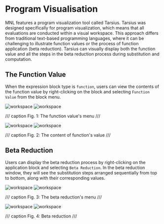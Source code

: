 # Program Visualisation

MNL features a program visualization tool called Tarsius. Tarsius was designed specifically for program visualization, which means that all evaluations are conducted within a visual workspace. This approach differs from traditional text-based programming languages, where it can be challenging to illustrate function values or the process of function application (beta reduction). Tarsius can visually display both the function value and all the steps in the beta reduction process during substitution and computation.

## The Function Value

When the expression block type is `function`, users can view the contents of the function value by right-clicking on the block and selecting `Function Value` from the block menu.

![workspace](assets/images/function_value_menu_dark.png#only-dark)
![workspace](assets/images/function_value_menu_light.png#only-light)

/// caption
Fig. 1: The function value's menu
///

![workspace](assets/images/function_value_window_dark.png#only-dark)
![workspace](assets/images/function_value_window_light.png#only-light)

/// caption
Fig. 2: The content of function's value
///

## Beta Reduction

Users can display the beta reduction process by right-clicking on the application block and selecting `Beta Reduction`. In the beta reduction window, they will see the substitution steps arranged sequentially from top to bottom, along with their corresponding values.

 ![workspace](assets/images/beta_reduction_menu_dark.png#only-dark)
 ![workspace](assets/images/beta_reduction_menu_light.png#only-light)

/// caption
Fig. 3: The beta reduction's menu
///

 ![workspace](assets/images/beta_reduction_window_dark.png#only-dark)
 ![workspace](assets/images/beta_reduction_window_light.png#only-light)

/// caption
Fig. 4: Beta reduction
///
